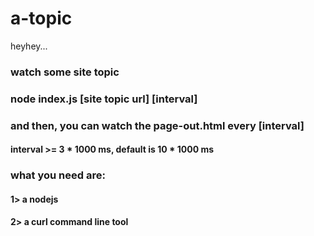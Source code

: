 # a-topic
heyhey...

### watch some site topic

### node index.js [site topic url] [interval]
### and then, you can watch the page-out.html every [interval]

#### interval >= 3 * 1000 ms, default is 10 * 1000 ms

### what you need are:
#### 1> a nodejs
#### 2> a curl command line tool
